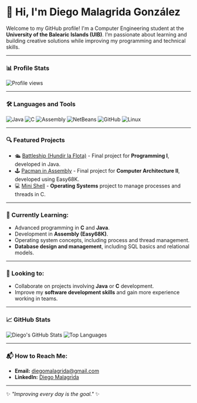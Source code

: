 # 👋 Hi, I'm Diego Malagrida González

Welcome to my GitHub profile! I'm a Computer Engineering student at the **University of the Balearic Islands (UIB)**. I’m passionate about learning and building creative solutions while improving my programming and technical skills.

---

### 📊 Profile Stats
![Profile views](https://komarev.com/ghpvc/?username=diegoMalagrida&color=brightgreen&label=Profile+Views)

---

### 🛠 Languages and Tools
![Java](https://img.shields.io/badge/Java-%23ED8B00.svg?style=flat&logo=java&logoColor=white)
![C](https://img.shields.io/badge/C-%2300599C.svg?style=flat&logo=c&logoColor=white)
![Assembly](https://img.shields.io/badge/Assembly-68k-%23F05033?style=flat&logo=processor&logoColor=white)
![NetBeans](https://img.shields.io/badge/NetBeans-IDE-0072CF?logo=apache-netbeans-ide&style=flat)
![GitHub](https://img.shields.io/badge/GitHub-%23121011.svg?style=flat&logo=github&logoColor=white)
![Linux](https://img.shields.io/badge/Linux-FCC624?style=flat&logo=linux&logoColor=black)

---

### 🔍 Featured Projects

- 🛳️ [Battleship (Hundir la Flota)](https://github.com/diegoMalagrida/Practica_Programacion_I) - Final project for **Programming I**, developed in Java.
- 🕹️ [Pacman in Assembly](#) - Final project for **Computer Architecture II**, developed using Easy68K.
- 💻 [Mini Shell](#) - **Operating Systems** project to manage processes and threads in C.

---

### 🌱 Currently Learning:
- Advanced programming in **C** and **Java**.
- Development in **Assembly (Easy68K)**.
- Operating system concepts, including process and thread management.
- **Database design and management**, including SQL basics and relational models.

---

### 🤝 Looking to:
- Collaborate on projects involving **Java** or **C** development.
- Improve my **software development skills** and gain more experience working in teams.

---

### 📈 GitHub Stats

![Diego's GitHub Stats](https://github-readme-stats.vercel.app/api?username=diegoMalagrida&show_icons=true&theme=radical)
![Top Languages](https://github-readme-stats.vercel.app/api/top-langs/?username=diegoMalagrida&layout=compact&theme=radical)


---

### 📬 How to Reach Me:
- **Email:** [diegomalagrida@gmail.com](mailto:diegomalagrida@gmail.com)
- **LinkedIn:** [Diego Malagrida](https://linkedin.com/in/diegomalagrida)

---

✨ _"Improving every day is the goal."_ ✨
